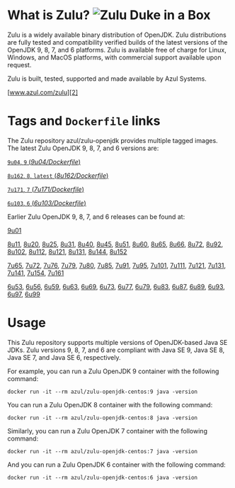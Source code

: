 What is Zulu? ![Zulu Duke in a Box][1]
======================================

Zulu is a widely available binary distribution of OpenJDK. Zulu distributions are fully tested and compatibility verified builds of the latest versions of the OpenJDK 9, 8, 7, and 6 platforms. Zulu is available free of charge for Linux, Windows, and MacOS platforms, with commercial support available upon request.

Zulu is built, tested, supported and made available by Azul Systems.

[www.azul.com/zulu][2]

Tags and `Dockerfile` links
===========================

The Zulu repository azul/zulu-openjdk provides multiple tagged images. The latest Zulu OpenJDK 9, 8, 7, and 6 versions are:

[`9u04`, `9` (*9u04/Dockerfile*)][60]

[`8u162`, `8`, `latest` (*8u162/Dockerfile*)][41]

[`7u171`, `7` (*7u171/Dockerfile*)][25]

[`6u103`, `6` (*6u103/Dockerfile*)][10]

Earlier Zulu OpenJDK 9, 8, 7, and 6 releases can be found at:

[9u01][61]

[8u11][42], [8u20][43], [8u25][44], [8u31][45], [8u40][46], [8u45][47], [8u51][48], [8u60][49], [8u65][50], [8u66][51], [8u72][52], [8u92][53], [8u102][54], [8u112][55], [8u121][56], [8u131][57], [8u144][58], [8u152][59]

[7u65][26], [7u72][27], [7u76][28], [7u79][29], [7u80][30], [7u85][31], [7u91][32], [7u95][33], [7u101][34], [7u111][35], [7u121][36], [7u131][37], [7u141][38], [7u154][39], [7u161][40]

[6u53][11], [6u56][12], [6u59][13], [6u63][14], [6u69][15], [6u73][16], [6u77][17], [6u79][18], [6u83][19], [6u87][20], [6u89][21], [6u93][22], [6u97][23], [6u99][24]

Usage
=====

This Zulu repository supports multiple versions of OpenJDK-based Java SE JDKs. Zulu versions 9, 8, 7, and 6 are compliant with Java SE 9, Java SE 8, Java SE 7, and Java SE 6, respectively.

For example, you can run a Zulu OpenJDK 9 container with the following command:

    docker run -it --rm azul/zulu-openjdk-centos:9 java -version

You can run a Zulu OpenJDK 8 container with the following command:

    docker run -it --rm azul/zulu-openjdk-centos:8 java -version

Similarly, you can run a Zulu OpenJDK 7 container with the following command:

    docker run -it --rm azul/zulu-openjdk-centos:7 java -version

And you can run a Zulu OpenJDK 6 container with the following command:

    docker run -it --rm azul/zulu-openjdk-centos:6 java -version


  [1]: https://www.azul.com/files/ZuluDocker60.gif
  [2]: http://www.azul.com/zulu
  [10]: https://github.com/zulu-openjdk/zulu-openjdk/blob/master/centos/6u103-6.19.0.1/Dockerfile
  [11]: https://github.com/zulu-openjdk/zulu-openjdk/blob/master/centos/6u53-6.5.0.2/Dockerfile
  [12]: https://github.com/zulu-openjdk/zulu-openjdk/blob/master/centos/6u56-6.6.0.1/Dockerfile
  [13]: https://github.com/zulu-openjdk/zulu-openjdk/blob/master/centos/6u59-6.7.0.2/Dockerfile
  [14]: https://github.com/zulu-openjdk/zulu-openjdk/blob/master/centos/6u63-6.8.0.1/Dockerfile
  [15]: https://github.com/zulu-openjdk/zulu-openjdk/blob/master/centos/6u69-6.9.0.3/Dockerfile
  [16]: https://github.com/zulu-openjdk/zulu-openjdk/blob/master/centos/6u73-6.10.0.3/Dockerfile
  [17]: https://github.com/zulu-openjdk/zulu-openjdk/blob/master/centos/6u77-6.11.0.2/Dockerfile
  [18]: https://github.com/zulu-openjdk/zulu-openjdk/blob/master/centos/6u79-6.12.0.2/Dockerfile
  [19]: https://github.com/zulu-openjdk/zulu-openjdk/blob/master/centos/6u83-6.13.0.7/Dockerfile
  [20]: https://github.com/zulu-openjdk/zulu-openjdk/blob/master/centos/6u87-6.14.0.1/Dockerfile
  [21]: https://github.com/zulu-openjdk/zulu-openjdk/blob/master/centos/6u89-6.15.0.1/Dockerfile
  [22]: https://github.com/zulu-openjdk/zulu-openjdk/blob/master/centos/6u93-6.16.0.1/Dockerfile
  [23]: https://github.com/zulu-openjdk/zulu-openjdk/blob/master/centos/6u97-6.17.0.1/Dockerfile
  [24]: https://github.com/zulu-openjdk/zulu-openjdk/blob/master/centos/6u99-6.18.0.3/Dockerfile
  [25]: https://github.com/zulu-openjdk/zulu-openjdk/blob/master/centos/7u171-7.22.0.3/Dockerfile
  [26]: https://github.com/zulu-openjdk/zulu-openjdk/blob/master/centos/7u65-7.6.0.1/Dockerfile
  [27]: https://github.com/zulu-openjdk/zulu-openjdk/blob/master/centos/7u72-7.7.0.1/Dockerfile
  [28]: https://github.com/zulu-openjdk/zulu-openjdk/blob/master/centos/7u76-7.8.0.3/Dockerfile
  [29]: https://github.com/zulu-openjdk/zulu-openjdk/blob/master/centos/7u79-7.9.0.2/Dockerfile
  [30]: https://github.com/zulu-openjdk/zulu-openjdk/blob/master/centos/7u80-7.10.0.1/Dockerfile
  [31]: https://github.com/zulu-openjdk/zulu-openjdk/blob/master/centos/7u85-7.11.0.3/Dockerfile
  [32]: https://github.com/zulu-openjdk/zulu-openjdk/blob/master/centos/7u91-7.12.0.3/Dockerfile
  [33]: https://github.com/zulu-openjdk/zulu-openjdk/blob/master/centos/7u95-7.13.0.1/Dockerfile
  [34]: https://github.com/zulu-openjdk/zulu-openjdk/blob/master/centos/7u101-7.14.0.5/Dockerfile
  [35]: https://github.com/zulu-openjdk/zulu-openjdk/blob/master/centos/7u111-7.15.0.5/Dockerfile
  [36]: https://github.com/zulu-openjdk/zulu-openjdk/blob/master/centos/7u121-7.16.0.1/Dockerfile
  [37]: https://github.com/zulu-openjdk/zulu-openjdk/blob/master/centos/7u131-7.17.0.5/Dockerfile
  [38]: https://github.com/zulu-openjdk/zulu-openjdk/blob/master/centos/7u141-7.18.0.3/Dockerfile
  [39]: https://github.com/zulu-openjdk/zulu-openjdk/blob/master/centos/7u154-7.20.0.3/Dockerfile
  [40]: https://github.com/zulu-openjdk/zulu-openjdk/blob/master/centos/7u161-7.21.0.3/Dockerfile
  [41]: https://github.com/zulu-openjdk/zulu-openjdk/blob/master/centos/8u162-8.27.0.7/Dockerfile
  [42]: https://github.com/zulu-openjdk/zulu-openjdk/blob/master/centos/8u11-8.2.0.1/Dockerfile
  [43]: https://github.com/zulu-openjdk/zulu-openjdk/blob/master/centos/8u20-8.3.0.1/Dockerfile
  [44]: https://github.com/zulu-openjdk/zulu-openjdk/blob/master/centos/8u25-8.4.0.1/Dockerfile
  [45]: https://github.com/zulu-openjdk/zulu-openjdk/blob/master/centos/8u31-8.5.0.1/Dockerfile
  [46]: https://github.com/zulu-openjdk/zulu-openjdk/blob/master/centos/8u40-8.6.0.1/Dockerfile
  [47]: https://github.com/zulu-openjdk/zulu-openjdk/blob/master/centos/8u45-8.7.0.5/Dockerfile
  [48]: https://github.com/zulu-openjdk/zulu-openjdk/blob/master/centos/8u51-8.8.0.3/Dockerfile
  [49]: https://github.com/zulu-openjdk/zulu-openjdk/blob/master/centos/8u60-8.9.0.4/Dockerfile
  [50]: https://github.com/zulu-openjdk/zulu-openjdk/blob/master/centos/8u65-8.10.0.1/Dockerfile
  [51]: https://github.com/zulu-openjdk/zulu-openjdk/blob/master/centos/8u66-8.11.0.1/Dockerfile
  [52]: https://github.com/zulu-openjdk/zulu-openjdk/blob/master/centos/8u72-8.13.0.5/Dockerfile
  [53]: https://github.com/zulu-openjdk/zulu-openjdk/blob/master/centos/8u92-8.15.0.1/Dockerfile
  [54]: https://github.com/zulu-openjdk/zulu-openjdk/blob/master/centos/8u102-8.17.0.7/Dockerfile
  [55]: https://github.com/zulu-openjdk/zulu-openjdk/blob/master/centos/8u112-8.19.0.1/Dockerfile
  [56]: https://github.com/zulu-openjdk/zulu-openjdk/blob/master/centos/8u121-8.20.0.5/Dockerfile
  [57]: https://github.com/zulu-openjdk/zulu-openjdk/blob/master/centos/8u131-8.21.0.1/Dockerfile
  [58]: https://github.com/zulu-openjdk/zulu-openjdk/blob/master/centos/8u144-8.23.0.3/Dockerfile
  [59]: https://github.com/zulu-openjdk/zulu-openjdk/blob/master/centos/8u152-8.25.0.1/Dockerfile
  [60]: https://github.com/zulu-openjdk/zulu-openjdk/blob/master/centos/9u04-9.0.4.1/Dockerfile
  [61]: https://github.com/zulu-openjdk/zulu-openjdk/blob/master/centos/9u01-9.0.1.3/Dockerfile
